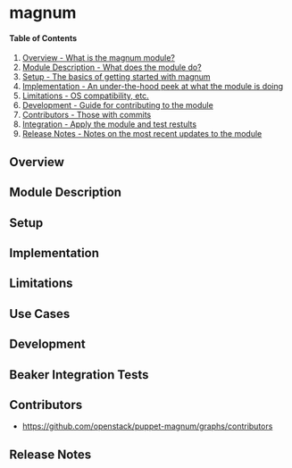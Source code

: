 magnum
====

#### Table of Contents

1. [Overview - What is the magnum module?](#overview)
2. [Module Description - What does the module do?](#module-description)
3. [Setup - The basics of getting started with magnum](#setup)
4. [Implementation - An under-the-hood peek at what the module is doing](#implementation)
5. [Limitations - OS compatibility, etc.](#limitations)
6. [Development - Guide for contributing to the module](#development)
7. [Contributors - Those with commits](#contributors)
7. [Integration - Apply the module and test restults](#integration-tests)
8. [Release Notes - Notes on the most recent updates to the module](#release-notes)

Overview
--------

Module Description
------------------

Setup
-----

Implementation
--------------

Limitations
-----------

Use Cases
---------


Development
-----------

Beaker Integration Tests
------------------------


Contributors
------------

* https://github.com/openstack/puppet-magnum/graphs/contributors

Release Notes
-------------
